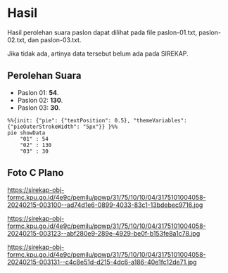 # Hasil

Hasil perolehan suara paslon dapat dilihat pada file paslon-01.txt, paslon-02.txt, dan paslon-03.txt.

Jika tidak ada, artinya data tersebut belum ada pada SIREKAP.

## Perolehan Suara

 * Paslon 01: **54**.
 * Paslon 02: **130**.
 * Paslon 03: **30**.

```mermaid
%%{init: {"pie": {"textPosition": 0.5}, "themeVariables": {"pieOuterStrokeWidth": "5px"}} }%%
pie showData
    "01" : 54
    "02" : 130
    "03" : 30
```
## Foto C Plano

https://sirekap-obj-formc.kpu.go.id/4e9c/pemilu/ppwp/31/75/10/10/04/3175101004058-20240215-003100--ad74d1e6-0899-4033-83c1-13bdebec9716.jpg

https://sirekap-obj-formc.kpu.go.id/4e9c/pemilu/ppwp/31/75/10/10/04/3175101004058-20240215-003123--abf280e9-289e-4929-be0f-b153fe8a1c78.jpg

https://sirekap-obj-formc.kpu.go.id/4e9c/pemilu/ppwp/31/75/10/10/04/3175101004058-20240215-003131--c4c8e51d-d215-4dc6-a186-40e1fc12de71.jpg
